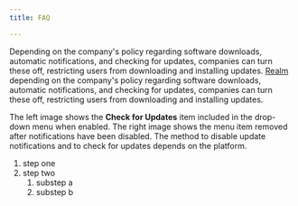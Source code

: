 ```yaml
---
title: FAQ

---
```


Depending on the company's policy regarding software downloads, automatic notifications, and checking for updates, companies can turn these off, restricting users from downloading and installing updates. <a href="#" data-tooltip="A realm is a unique administrative domain within a tenant. Each realm contains a unique set of Directory, Policy, Event, Application, and Branding objects.">Realm</a> depending on the company's policy regarding software downloads, automatic notifications, and checking for updates, companies can turn these off, restricting users from downloading and installing updates.

The left image shows the **Check for Updates** item included in the drop-down menu when enabled. The right image shows the menu item removed after notifications have been disabled. The method to disable update notifications and to check for updates depends on the platform.

1. step one
2. step two
   1. substep a
   2. substep b